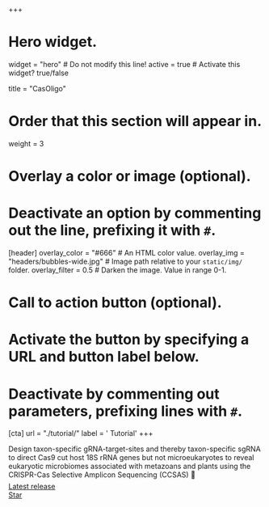 +++
# Hero widget.

widget = "hero"  # Do not modify this line!
active = true  # Activate this widget? true/false


title = "CasOligo"

# Order that this section will appear in.
weight = 3

# Overlay a color or image (optional).
#   Deactivate an option by commenting out the line, prefixing it with `#`.
[header]
  overlay_color = "#666"  # An HTML color value.
  overlay_img = "headers/bubbles-wide.jpg"  # Image path relative to your `static/img/` folder.
  overlay_filter = 0.5  # Darken the image. Value in range 0-1.

# Call to action button (optional).
#   Activate the button by specifying a URL and button label below.
#   Deactivate by commenting out parameters, prefixing lines with `#`.
[cta]
  url = "./tutorial/"
  label = '<i class="fas fa-download"></i> Tutorial'
+++

Design taxon-specific gRNA-target-sites and thereby taxon-specific sgRNA to direct Cas9 cut host 18S rRNA genes but not microeukaryotes to reveal eukaryotic microbiomes associated with metazoans and plants using the CRISPR-Cas Selective Amplicon Sequencing (CCSAS) :rocket:
<div style="margin-top: -0.5rem;">
  <a id="academic-release" href="https://github.com/kevinzhongxu/CasOligo" data-repo="kevinzhongxu/CasOligo">
  Latest release <!-- V -->
  </a>
</div>
<div class="mt-3">
  <a class="github-button" href="https://github.com/kevinzhongxu/CasOligo" data-icon="octicon-star" data-size="large" data-show-count="true" aria-label="Star this on GitHub">Star</a>
</div>
<script async defer src="https://buttons.github.io/buttons.js"></script>




